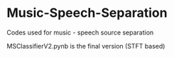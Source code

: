 # Music-Speech-Separation
Codes used for music - speech source separation

MSClassifierV2.pynb is the final version (STFT based)
